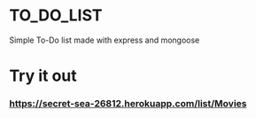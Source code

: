 # TO_DO_LIST
Simple To-Do list made with express and mongoose

# Try it out

### https://secret-sea-26812.herokuapp.com/list/Movies

